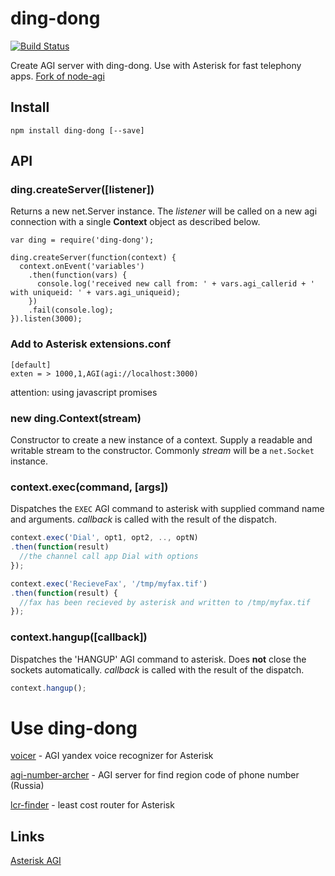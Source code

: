 # ding-dong

[![Build Status](https://travis-ci.org/antirek/ding-dong.svg?branch=master)](https://travis-ci.org/antirek/ding-dong)

Create AGI server with ding-dong. Use with Asterisk for fast telephony apps. [Fork of node-agi](http://github.com/brianc/node-agi)

## Install

```
npm install ding-dong [--save]
```

## API

### ding.createServer([listener])

Returns a new net.Server instance.  The _listener_ will be called on a new agi connection with a single __Context__ object as described below.

`````
var ding = require('ding-dong');

ding.createServer(function(context) {
  context.onEvent('variables')
    .then(function(vars) {
      console.log('received new call from: ' + vars.agi_callerid + ' with uniqueid: ' + vars.agi_uniqueid);
    })
    .fail(console.log);
}).listen(3000);

`````

### Add to Asterisk extensions.conf

`````
[default]
exten = > 1000,1,AGI(agi://localhost:3000)
`````


attention: using javascript promises


### new ding.Context(stream)

Constructor to create a new instance of a context.  Supply a readable and writable stream to the constructor.  Commonly _stream_ will be a `net.Socket` instance.


### context.exec(command, [args])

Dispatches the `EXEC` AGI command to asterisk with supplied command name and arguments.  _callback_ is called with the result of the dispatch.

```js
context.exec('Dial', opt1, opt2, .., optN)
.then(function(result)
  //the channel call app Dial with options
});

context.exec('RecieveFax', '/tmp/myfax.tif')
.then(function(result) {
  //fax has been recieved by asterisk and written to /tmp/myfax.tif
});
```

### context.hangup([callback])

Dispatches the 'HANGUP' AGI command to asterisk.  Does __not__ close the sockets automatically.  _callback_ is called with the result of the dispatch.

```js
context.hangup();
```


Use ding-dong
=============

[voicer](http://github.com/antirek/voicer) - AGI yandex voice recognizer for Asterisk

[agi-number-archer](http://github.com/antirek/agi-number-archer) - AGI server for find region code of phone number (Russia)

[lcr-finder](http://github.com/antirek/voicer) - least cost router for Asterisk


## Links

[Asterisk AGI](https://wiki.asterisk.org/wiki/display/AST/Asterisk+13+AGI+Commands)
